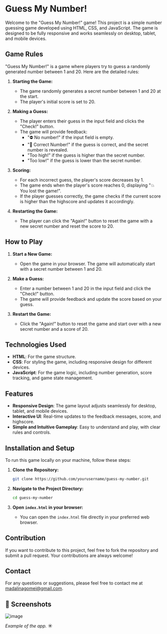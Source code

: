 # Guess My Number!

Welcome to the "Guess My Number!" game! This project is a simple number guessing game developed using HTML, CSS, and JavaScript. The game is designed to be fully responsive and works seamlessly on desktop, tablet, and mobile devices.

## Game Rules

"Guess My Number!" is a game where players try to guess a randomly generated number between 1 and 20. Here are the detailed rules:

1. **Starting the Game:**
   - The game randomly generates a secret number between 1 and 20 at the start.
   - The player's initial score is set to 20.

2. **Making a Guess:**
   - The player enters their guess in the input field and clicks the "Check!" button.
   - The game will provide feedback:
     - "⛔️ No number!" if the input field is empty.
     - "🎉 Correct Number!" if the guess is correct, and the secret number is revealed.
     - "Too high!" if the guess is higher than the secret number.
     - "Too low!" if the guess is lower than the secret number.

3. **Scoring:**
   - For each incorrect guess, the player's score decreases by 1.
   - The game ends when the player's score reaches 0, displaying "💥 You lost the game!".
   - If the player guesses correctly, the game checks if the current score is higher than the highscore and updates it accordingly.

4. **Restarting the Game:**
   - The player can click the "Again!" button to reset the game with a new secret number and reset the score to 20.

## How to Play

1. **Start a New Game:**
   - Open the game in your browser. The game will automatically start with a secret number between 1 and 20.

2. **Make a Guess:**
   - Enter a number between 1 and 20 in the input field and click the "Check!" button.
   - The game will provide feedback and update the score based on your guess.

3. **Restart the Game:**
   - Click the "Again!" button to reset the game and start over with a new secret number and a score of 20.

## Technologies Used

- **HTML**: For the game structure.
- **CSS**: For styling the game, including responsive design for different devices.
- **JavaScript**: For the game logic, including number generation, score tracking, and game state management.

## Features

- **Responsive Design**: The game layout adjusts seamlessly for desktop, tablet, and mobile devices.
- **Interactive UI**: Real-time updates to the feedback messages, score, and highscore.
- **Simple and Intuitive Gameplay**: Easy to understand and play, with clear rules and controls.

## Installation and Setup

To run this game locally on your machine, follow these steps:

1. **Clone the Repository:**
   ```bash
   git clone https://github.com/yourusername/guess-my-number.git
   ```

2. **Navigate to the Project Directory:**
   ```bash
   cd guess-my-number
   ```

3. **Open `index.html` in your browser:**
   - You can open the `index.html` file directly in your preferred web browser.

## Contribution

If you want to contribute to this project, feel free to fork the repository and submit a pull request. Your contributions are always welcome!

## Contact

For any questions or suggestions, please feel free to contact me at madalinagomei@gmail.com.


## 📸 Screenshots

![image](https://github.com/user-attachments/assets/14e671fb-708d-413d-803f-9c55052ed72b)


*Example of the app.* ☀️
